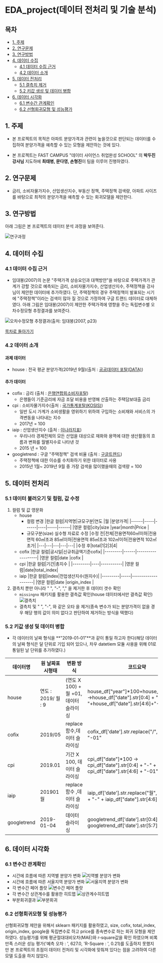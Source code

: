 # EDA_project(데이터 전처리 및 기술 분석)

## 목차

- [1. 주제](#1.-주제)
- [2. 연구문제](#2.-연구문제)
- [3. 연구방법](#3.-연구방법)
- [4. 데이터 수집](#4.-데이터-수집)
    - [4.1 데이터 수집 근거](#4.1-데이터-수집-근거)
    - [4.2 데이터 소개](#4.2-데이터-소개)
- [5. 데이터 전처리](#5.-데이터-전처리)
    - [5.1 결측치 제거](#5.1-결측치-제거)
    - [5.2 키값 생성 및 데이터 병합](#5.2-키값-생성-및-데이터-병합)
- [6. 데이터 시각화](#6.-데이터-시각화)
    - [6.1 변수간 관계확인](#6.1-변수간-관계확인)
    - [6.2 선형회귀모형 및 성능평가](#6.2-선형회귀모형-및-성능평가)

## 1. 주제

- 본 프로젝트의 목적은 아파트 분양가격과 관련이 높을것으로 판단되는 데이터를 수집하여 분양가격을 예측할 수 있는 모형을 제안하는 것에 있다.

- 본 프로젝트는 FAST CAMPUS "데이터 사이언스 취업완성 SCHOOL" 의 **박두진 강사님** 지도하에 **최태병, 문다영, 손형진**이 팀을 이루어 진행하였다.

## 2. 연구문제

- 금리, 소비자물가지수, 산업생산지수, 부동산 정책, 주택정책 검색량, 아파트 사이즈를 바탕으로 최적의 분양가격을 예측할 수 있는 회귀모델을 제안한다.

## 3. 연구방법

아래 그림은 본 프로젝트의 데이터 분석 과정을 보여준다.

![연구과정](images/process.png)

## 4. 데이터 수집

### 4.1 데이터 수집 근거

- 임대봉(2007)의 논문 "주택가격 상승요인과 대책방안"을 바탕으로 주택가격가 관계가 강할 것으로 예측되는 금리, 소비자물가지수, 산업생산지수, 주택정책을 강사님이 제안한 데이터에 추가하였다. 단, 주택정책의 경우 주택정책이 발표되는 시기에 "주택정책"이라는 검색이 많아 질 것으로 가정하여 구글 트랜드 데이터로 대체하였다. 아래 그림은 임대봉(2007)이 제안한 주택가격에 영향을 주는 독립변수별 오차수정모형 추정결과를 보여준다.

![오차수정모형 추정결과(출처: 임대봉(2007, p23)](images/article.png)

[목차로 돌아가기](#목차)

### 4.2 데이터 소개

#### 과제 데이터

- house : 전국 평균 분양가격(2019년 9월)(출처 : [공공데이터 포탈(DATA)](https://www.data.go.kr/dataset/3035522/fileData.do))
  
#### 추가 데이터

- cofix : 금리  (출처 : [은행연합회소비자포탈](https://portal.kfb.or.kr/fingoods/cofix.php))
    - 은행들이 기준금리에 자금 조달 비용을 반영해 산출하는 주택담보대출 금리
- cpi : 소비자물가지수(출처 : [국가통계포탈(KOSIS)](http://kosis.kr/statHtml/statHtml.do?orgId=101&tblId=DT_1J17002&conn_path=I2))
    - 일반 도시 가계가 소비생활을 영위하기 위하여 구입하는 소비재와 서비스의 가격변동을 나타내는 지수
    - 2017년 = 100
- iaip : 산업생산지수  (출처 : [이나라지표](http://www.index.go.kr/potal/main/EachDtlPageDetail.do?idx_cd=2838))
    - 우리나라 경제전체의 모든 산업을 대상으로 재화와 용역에 대한 생산활동의 흐름과 변화를 월별지수로 나타낸 것
    - 2015 년 = 100
- googletrend : 구글 "주택정책" 검색 비율 (출처 : [구글트렌드](https://trends.google.co.kr/trends/?geo=KR))
    - 주택정책에 대한 이슈를 수치화하기 위한 데이터로 사용
    - 2015년 1월~ 2019년 9월 중 가장 검색을 많이했을때의 검색량 = 100

## 5. 데이터 전처리

### 5.1 데이터 불러오기 및 컬럼, 값 수정

1. 컬럼 및 값 영문화
    - house
        - 컬럼 변경
     |한글 컬럼|지역명|규모구분|연도 |월    |분양가격|
     |------|-----|------|----|-----|------|
     |영문 컬럼|city|size  |year|month|Price |
        - 규모구분(size) 실수형 자료로 수정
     |수정 전|전체|전용면적60㎡이하|전용면적 60㎡초과 85㎡이하|전용면적 85㎡초과 102㎡이하|전용면적 102㎡초가|
     |---|---|---|---|---|
     |수정 후|total|1|2|3|4|
    - cofix
     |한글 컬럼|공시일|신규취급액기준cofix|
     |---------|------|-------------------|
     |영문 컬럼|date  |cofix              |
    - cpi
     |한글 컬럼|기간|총지수     |
     |---------|----|-----------|
     |영문 컬럼|date|total_index|
    - iaip
     |한글 컬럼|index|전업생산지수(원지수)|
     |---------|-----|--------------------|
     |영문 컬럼|date |origin_index        |
2. 결측치 뿐만 아니라 " ", "-", "," 을 제거한 후 데이터 갯수 확인
    - `missingno` 패키지를 활용한 결측값 확인(house 데이터에서만 결측값 확인)
     ![결측치](images/missing.png)
    - 결측치 및 " ", "-", 와 같은 오타 을 제거(종속 변수가 되는 분양가격이 없을 경우 해당 행의 값이 의미 없다고 판단하여 제거하는 방식을 택했다)

### 5.2 키값 생성 및 데이터 병합

- 각 데이터의 날짜 형식을 **"2019-01-01"**과 같이 통일 하고자 한다(해당 데이터의 날짜 형식은 달 단위로 기입 되어 있으나, 차우 datetiem 모듈 사용을 위해 01로 통일된 날 단위를 추가하였다.)

|데이터명   |원 날짜표시형태      |변환 방식                              |코드요약|
|-----------|---------------------|---------------------------------------|--------|
|house      | 연도 : 2019/ 월 : 9 | (연도 X 100) + 월 +01, 데이터 슬라이싱|house_df["year"]*100+house_df["month"] ->house_df["date"].str[0:4] + "-"+house_df["date"].str[4:6]+"-01"|
|cofix      | 2019/05             | replace 함수,데이터 슬라이싱          |cofix_df['date'].str.replace("/", "-") + "-01"|
|cpi        | 2019.01             | 기간 X 100, 데이터 슬라이싱           |cpi_df["date"]*100 -> cpi_df["date"].str[0:4] + "-" + cpi_df["date"].str[4:6] + "-01" |
|iaip       | 201901월            | replace 함수 ,데이터 슬라이싱         |iaip_df['date'].str.replace("월", "").str[0:4] + "-" + iaip_df["date"].str[4:6] + "-01"|
|googletrend| 2019-01-04          | 데이터 슬라이싱                       |googletrend_df['date'].str[0:4] + "-"+ googletrend_df['date'].str[5:7] + "-01"|

## 6. 데이터 시각화

### 6.1 변수간 관계확인

- 시간에 흐름에 따른 지역별 분양가 변화
 ![지역별 분양가 변화](images/pricechange.png)
- 시간에 흐름에 따른 서울지역 분양가 변화
 ![서울지역 분양가 변화](images/seoulchange.png)
- 각 변수간 페어 플랏
 ![변수간 페어 플랏](images/pairplot.png)
- 각 변수간 상관계수를 활용한 히트맵
 ![상관계수히트맵](images/heatmap.png)
- 부분회귀결과
 ![부분회귀](images/partial.png)

### 6.2 선형회귀모형 및 성능평가

선형회귀모형 제안을 위해서 sklearn 패키지를 활용하였고, size, cofix, total_index, origin_index, google을 독립변수로 하고 price를 종속변수로 하는 회귀 모형을 제안하였다. 성능평가를 위해 평균절대대비오차(MAE)와  r-square값을 확인 하였으며 비록 만족 스러운 성능 평가('예측 오차 : ', 627.0, 'R-Square : ', 0.21)를 도출하지 못했지만 본 프로젝트의 초점이 데이터 전처리 및 시각화에 맞춰져 있다는 점을 고려하여 다른 모델 도출을 하지 않았다.
